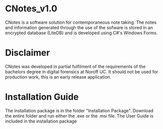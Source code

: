 # CNotes_v1.0

CNotes is a software solution for contemporaneous note taking. The notes and information generated through the use of the sofware is stored in an encrypted database (LiteDB) and is developed using C#'s Windows Forms. 

# Disclaimer

CNotes was developed in partial fulfilment of the requirements of the bachelors degree in digital forensics at Noroff UC. It should not be used for production work, this is an early release application.

# Installation Guide

The installation package is in the folder "Installation Package". Download the entire folder and run either the .exe or the .msi file. The User Guide is included in the installation package
# 
